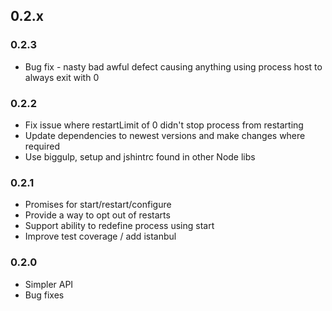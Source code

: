 ## 0.2.x

### 0.2.3
 * Bug fix - nasty bad awful defect causing anything using process host to always exit with 0

### 0.2.2
 * Fix issue where restartLimit of 0 didn't stop process from restarting
 * Update dependencies to newest versions and make changes where required
 * Use biggulp, setup and jshintrc found in other Node libs

### 0.2.1

 * Promises for start/restart/configure
 * Provide a way to opt out of restarts
 * Support ability to redefine process using start
 * Improve test coverage / add istanbul

### 0.2.0

 * Simpler API
 * Bug fixes
